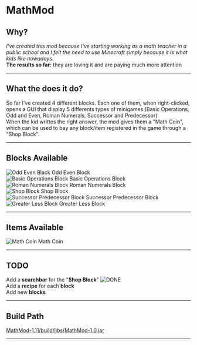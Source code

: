 **MathMod**
=======

Why?
----

*I've created this mod because I've starting working as a math teacher in a public school and I felt the need to use Minecraft simply because it is what kids like nowadays.* <br />**The results so far:** they are loving it and are paying much more attention


----------


What the does it do?
--------------------

So far I've created 4 different blocks. Each one of them, when right-clicked, opens a GUI that display 5 differents types of minigames (Basic Operations, Odd and Even, Roman Numerals, Successor and Predecessor)<br />
When the kid writtes the right answer, the mod gives them a "Math Coin", which can be used to bay any block/item registered in the game through a "Shop Block".


----------


Blocks Available
---------------
![Odd Even Black](https://i.imgur.com/oxPBoe7.png) Odd Even Block <br />
![Basic Operations Block](https://i.imgur.com/msCW9md.png) Basic Operations Block <br />
![Roman Numerals Block](https://i.imgur.com/i9finZ4.png) Roman Numerals Block <br />
![Shop Block](https://i.imgur.com/x4pqFit.png) Shop Block <br />
![Successor Predecessor Block](https://i.imgur.com/mBSA7WR.png) Successor Predecessor Block <br />
![Greater Less Block](https://i.imgur.com/KBL99ob.png) Greater Less Block <br />

----------

Items Available
---------------
![Math Coin](https://i.imgur.com/AZagfJv.png) Math Coin

----------


TODO
----
Add a **searchbar** for the "**Shop Block**"    ![DONE](https://cdn-site.aptoide.com/imgs/v.1/icon-flagged-trusted.svg) <br />
Add a **recipe** for each **block**  <br />
Add new **blocks** <br />

----------

Build Path
----------
[MathMod-1.11/build/libs/MathMod-1.0.jar](https://github.com/beowulf20/MathMod-1.11/tree/master/build/libs) <br />


----------

